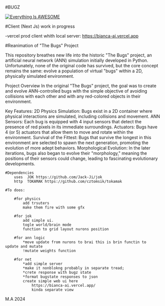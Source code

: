 #BUGZ

[![Everything Is AWESOME]( https://bianca-ai.vercel.app/mqdefault.jpg )]( https://youtu.be/ZsoNCcIcb3U "BUGZ")


#Client (Next Js) work in progress

-vercel prod client whith local server:
        https://bianca-ai.vercel.app

#Reanimation of "The Bugs" Project

This repository breathes new life into the historic "The Bugs" project, an artificial neural network (ANN) simulation initially developed in Python. Unfortunately, none of the original code has survived, but the core concept remains the same: evolve a population of virtual "bugs" within a 2D, physically simulated environment.

Project Overview
In the original "The Bugs" project, the goal was to create and evolve ANN-controlled bugs with the simple objective of avoiding collisions with each other and with any red-colored objects in their environment.

Key Features:
2D Physics Simulation: Bugs exist in a 2D container where physical interactions are simulated, including collisions and movement.
ANN Sensors: Each bug is equipped with 4 input sensors that detect the presence of red pixels in its immediate surroundings.
Actuators: Bugs have 4 (or 5) actuators that allow them to move and rotate within the environment.
Survival of the Fittest: Bugs that survive the longest in this environment are selected to spawn the next generation, promoting the evolution of more adept behaviors.
Morphological Evolution: In the later iterations, bugs also began to evolve their "morphology," meaning the positions of their sensors could change, leading to fascinating evolutionary developments.

    #Dependencies
        uses  JOK https://github.com/Jack-Ji/jok
        http  TOKAMAK https://github.com/cztomsik/tokamak

    #To doos:

        #for physics
            add trsuters
            make them fire with some gfx

        #for jok
            add simple ui.
            togle world/brain mode
            function to grid layout nurons position

        #for ann logic
            *move update from nurons to brai this is brin functin to update and mutate
            !mutate weights function

        #for net
            *add simple server
            *make it nonblokng probably in separate tread;
            *crete response with bugz state
            *format bugstate responses to json
            create simple web ui here
                https://bianca-ai.vercel.app/
                kinda separate view


M.A 2024
